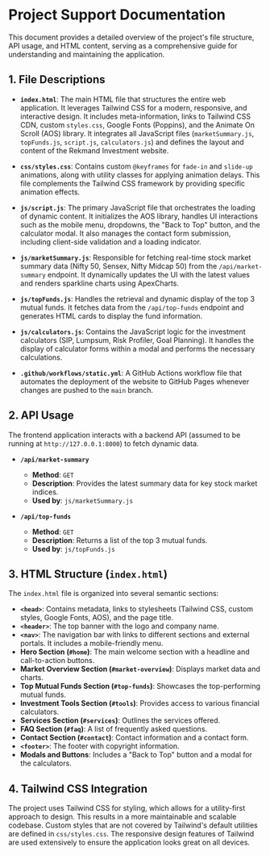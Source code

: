 # Project Support Documentation

This document provides a detailed overview of the project's file structure, API usage, and HTML content, serving as a comprehensive guide for understanding and maintaining the application.

## 1. File Descriptions

*   **`index.html`**: The main HTML file that structures the entire web application. It leverages Tailwind CSS for a modern, responsive, and interactive design. It includes meta-information, links to Tailwind CSS CDN, custom `styles.css`, Google Fonts (Poppins), and the Animate On Scroll (AOS) library. It integrates all JavaScript files (`marketSummary.js`, `topFunds.js`, `script.js`, `calculators.js`) and defines the layout and content of the Rekmand Investment website.

*   **`css/styles.css`**: Contains custom `@keyframes` for `fade-in` and `slide-up` animations, along with utility classes for applying animation delays. This file complements the Tailwind CSS framework by providing specific animation effects.

*   **`js/script.js`**: The primary JavaScript file that orchestrates the loading of dynamic content. It initializes the AOS library, handles UI interactions such as the mobile menu, dropdowns, the "Back to Top" button, and the calculator modal. It also manages the contact form submission, including client-side validation and a loading indicator.

*   **`js/marketSummary.js`**: Responsible for fetching real-time stock market summary data (Nifty 50, Sensex, Nifty Midcap 50) from the `/api/market-summary` endpoint. It dynamically updates the UI with the latest values and renders sparkline charts using ApexCharts.

*   **`js/topFunds.js`**: Handles the retrieval and dynamic display of the top 3 mutual funds. It fetches data from the `/api/top-funds` endpoint and generates HTML cards to display the fund information.

*   **`js/calculators.js`**: Contains the JavaScript logic for the investment calculators (SIP, Lumpsum, Risk Profiler, Goal Planning). It handles the display of calculator forms within a modal and performs the necessary calculations.

*   **`.github/workflows/static.yml`**: A GitHub Actions workflow file that automates the deployment of the website to GitHub Pages whenever changes are pushed to the `main` branch.

## 2. API Usage

The frontend application interacts with a backend API (assumed to be running at `http://127.0.0.1:8000`) to fetch dynamic data.

*   **`/api/market-summary`**
    *   **Method**: `GET`
    *   **Description**: Provides the latest summary data for key stock market indices.
    *   **Used by**: `js/marketSummary.js`

*   **`/api/top-funds`**
    *   **Method**: `GET`
    *   **Description**: Returns a list of the top 3 mutual funds.
    *   **Used by**: `js/topFunds.js`

## 3. HTML Structure (`index.html`)

The `index.html` file is organized into several semantic sections:

*   **`<head>`**: Contains metadata, links to stylesheets (Tailwind CSS, custom styles, Google Fonts, AOS), and the page title.
*   **`<header>`**: The top banner with the logo and company name.
*   **`<nav>`**: The navigation bar with links to different sections and external portals. It includes a mobile-friendly menu.
*   **Hero Section (`#home`)**: The main welcome section with a headline and call-to-action buttons.
*   **Market Overview Section (`#market-overview`)**: Displays market data and charts.
*   **Top Mutual Funds Section (`#top-funds`)**: Showcases the top-performing mutual funds.
*   **Investment Tools Section (`#tools`)**: Provides access to various financial calculators.
*   **Services Section (`#services`)**: Outlines the services offered.
*   **FAQ Section (`#faq`)**: A list of frequently asked questions.
*   **Contact Section (`#contact`)**: Contact information and a contact form.
*   **`<footer>`**: The footer with copyright information.
*   **Modals and Buttons**: Includes a "Back to Top" button and a modal for the calculators.

## 4. Tailwind CSS Integration

The project uses Tailwind CSS for styling, which allows for a utility-first approach to design. This results in a more maintainable and scalable codebase. Custom styles that are not covered by Tailwind's default utilities are defined in `css/styles.css`. The responsive design features of Tailwind are used extensively to ensure the application looks great on all devices.